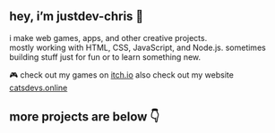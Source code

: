 ## hey, i’m justdev-chris 👋

i make web games, apps, and other creative projects.  
mostly working with HTML, CSS, JavaScript, and Node.js.
sometimes   
building stuff just for fun or to learn something new.

🎮 check out my games on [itch.io](https://justdev-chris.itch.io/)
                                                                                                           also check out my website [catsdevs.online](https://catsdevs.online/)

## more projects are below 👇

